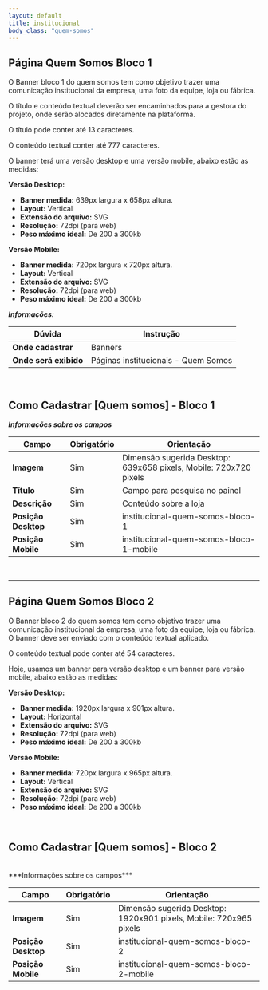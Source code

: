 ```yaml
---
layout: default
title: institucional
body_class: "quem-somos"
---
```



## Página Quem Somos Bloco 1

O Banner bloco 1 do quem somos tem como objetivo trazer uma comunicação institucional da empresa, uma foto da equipe, loja ou fábrica.

O título e conteúdo textual deverão ser encaminhados para a gestora do projeto, onde serão alocados diretamente na plataforma.

O título pode conter até 13 caracteres.

O conteúdo textual conter até 777 caracteres.

O banner terá uma versão desktop e uma versão mobile, abaixo estão as medidas:

**Versão Desktop:**

- **Banner medida:** 639px largura x 658px altura.
- **Layout:** Vertical
- **Extensão do arquivo:** SVG
- **Resolução:** 72dpi (para web)
- **Peso máximo ideal:** De 200 a 300kb


**Versão Mobile:**

- **Banner medida:** 720px largura x 720px altura.
- **Layout:** Vertical
- **Extensão do arquivo:** SVG
- **Resolução:** 72dpi (para web)
- **Peso máximo ideal:** De 200 a 300kb


**_Informações:_**

| Dúvida                | Instrução                                                        |
| --------------------- | ---------------------------------------------------------------- |
| **Onde cadastrar**    | Banners                                                          |
| **Onde será exibido** | Páginas institucionais - Quem Somos |


&nbsp;

## Como Cadastrar [Quem somos] - Bloco 1

***Informações sobre os campos***

| Campo         | Obrigatório         | Orientação                                |
| ------------- | ------------------- | ----------------------------------------- |
| **Imagem**      | Sim      | Dimensão sugerida Desktop: 639x658 pixels, Mobile: 720x720 pixels                  |
| **Título**      | Sim      | Campo para pesquisa no painel                       |
| **Descrição** | Sim | Conteúdo sobre a loja    |
| **Posição Desktop** | Sim | institucional-quem-somos-bloco-1     |
| **Posição Mobile** | Sim | institucional-quem-somos-bloco-1-mobile     |

<br>

<hr>

## Página Quem Somos Bloco 2

O Banner bloco 2 do quem somos tem como objetivo trazer uma comunicação institucional da empresa, uma foto da equipe, loja ou fábrica. O banner deve ser enviado com o conteúdo textual aplicado.

O conteúdo textual pode conter até 54 caracteres.

Hoje, usamos um banner para versão desktop e um banner para versão mobile, abaixo estão as medidas:

**Versão Desktop:**

- **Banner medida:** 1920px largura x 901px altura.
- **Layout:** Horizontal
- **Extensão do arquivo:** SVG
- **Resolução:** 72dpi (para web)
- **Peso máximo ideal:** De 200 a 300kb


**Versão Mobile:**

- **Banner medida:** 720px largura x 965px altura.
- **Layout:** Vertical
- **Extensão do arquivo:** SVG
- **Resolução:** 72dpi (para web)
- **Peso máximo ideal:** De 200 a 300kb

<br>

## Como Cadastrar [Quem somos] - Bloco 2

<br>
***Informações sobre os campos***

| Campo         | Obrigatório         | Orientação                                |
| ------------- | ------------------- | ----------------------------------------- |
| **Imagem**      | Sim      | Dimensão sugerida Desktop: 1920x901 pixels, Mobile: 720x965 pixels                     |
| **Posição Desktop** | Sim | institucional-quem-somos-bloco-2     |
| **Posição Mobile** | Sim | institucional-quem-somos-bloco-2-mobile     |


